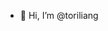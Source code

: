 - 👋 Hi, I’m @toriliang



<!---
toriliang/toriliang is a ✨ special ✨ repository because its `README.md` (this file) appears on your GitHub profile.
You can click the Preview link to take a look at your changes.
--->
